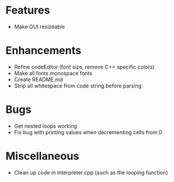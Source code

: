 # Features
* Make GUI resizeable

# Enhancements
* Refine codeEditor (font size, remove C++ specific colors)
* Make all fonts monospace fonts
* Create README.md
* Strip all whitespace from code string before parsing

# Bugs
* Get nested loops working
* Fix bug with printing values when decrementing cells from 0


# Miscellaneous
* Clean up code in Interpreter.cpp (such as the looping function)
